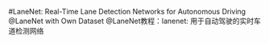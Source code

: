 #LaneNet: Real-Time Lane Detection Networks for Autonomous Driving
@LaneNet with Own Dataset
@LaneNet教程：lanenet: 用于自动驾驶的实时车道检测网络
